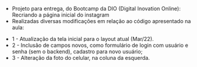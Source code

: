 - Projeto para entrega, do Bootcamp da DIO (Digital Inovation Online): Recriando a página inicial do instagram
- Realizadas diversas modificações em relação ao código apresentado na aula:
* 1 - Atualização da tela inicial para o layout atual (Mar/22).
* 2 - Inclusão de campos novos, como formulário de login com usuário e senha (sem o backend), cadastro para novo usuário;
* 3 - Alteração da foto do celular, na coluna da esquerda.
